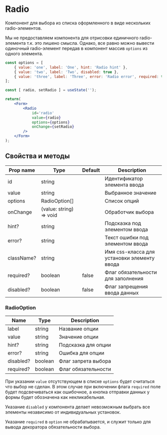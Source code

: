 # Radio
Компонент для выбора из списка оформленного в виде нескольких radio-элементов.

Мы не предоставляем компонента для отрисовки единичного radio-элемента т.к. это лишено смысла. Однако, все равно можно вывести одиночный radio-элемент передав в компонент массив `options` из одного элемента.

```jsx
const options = [
    { value: 'one', label: 'One', hint: 'Radio hint' },
    { value: 'two', label: 'Two', disabled: true },
    { value: 'three', label: 'Three', error: 'Radio error', required: true },
];

const [ radio, setRadio ] = useState('');

return(
    <Form>
        <Radio
            id='radio'
            value={radio}
            options={options}
            onChange={setRadio}
        />
    </Form>
);
```

## Свойства и методы
|Prop name|Type|Default|Description|
|---------|----|-------|-----------|
|id|string||Идентификатор элемента ввода|
|value|string||Выбранное значение|
|options|RadioOption[]||Список опций|
|onChange|(value: string) => void||Обработчик выбора|
|hint?|string||Подсказка под элементом ввода|
|error?|string||Текст ошибки под элементом ввода|
|className?|string||Имя css-класса для установки элементу ввода|
|required?|boolean|false|Флаг обязательности для заполнения|
|disabled?|boolean|false|Флаг запрещения ввода данных|

### RadioOption
|Name|Type|Description|
|----|----|-----------|
|label|string|Название опции|
|value|string|Значение опции|
|hint?|string|Подсказка для опции|
|error?|string|Ошибка для опции|
|disabled?|boolean|Флаг запрета выбора|
|required?|boolean|Флаг обязательности|

При указании `value` отсутствующем в списке `options` будет считаться что выбор не сделан. В этом случае при включении флага `required` поле будет подсвечиваться как ошибочное, а кнопка отправки данных у формы будет обозначена как некликабельная.

Указание `disabled` у компонента делает невозможным выбрать все элементы независимо от индивидуальных установок.

Указание `required` в `option` не обрабатывается, и служит только для вывода декоратора обязательности выбора.
